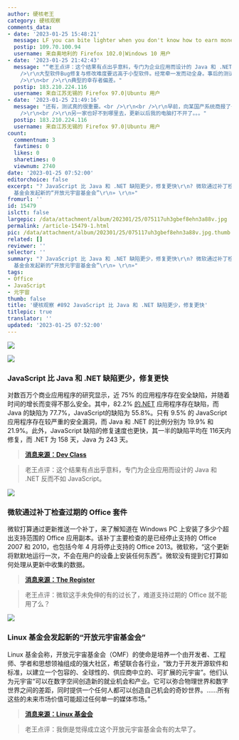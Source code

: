 ```yaml
---
author: 硬核老王
category: 硬核观察
comments_data:
- date: '2023-01-25 15:48:21'
  message: LF you can bite lighter when you don't know how to earn money.
  postip: 109.70.100.94
  username: 来自奥地利的 Firefox 102.0|Windows 10 用户
- date: '2023-01-25 21:42:43'
  message: "“老王点评：这个结果有点出乎意料，专门为企业应用而设计的 Java 和 .NET 反而不如 JavaScript。”<br />\r\n<br
    />\r\n大型软件Bug修复与修改难度要远高于小型软件。经常牵一发而动全身。事后的测试更加详细与复杂。需要时间长很正常。<br />\r\n<br />\r\n不是JavaScript更安全，而是没人用它开发大型软件。<br
    />\r\n<br />\r\n典型的幸存者偏差。"
  postip: 183.210.224.116
  username: 来自江苏无锡的 Firefox 97.0|Ubuntu 用户
- date: '2023-01-25 21:49:16'
  message: "还有，测试真的很重要。<br />\r\n<br />\r\n早前，向某国产系统商报了一个安全隐患，对方很快出了一个更新修复（印象中1～2星期内）。结果大量客户机更新后崩溃。成为笑话。<br
    />\r\n<br />\r\n另一家也好不到哪里去，更新以后我的电脑打不开了。。。"
  postip: 183.210.224.116
  username: 来自江苏无锡的 Firefox 97.0|Ubuntu 用户
count:
  commentnum: 3
  favtimes: 0
  likes: 0
  sharetimes: 0
  viewnum: 2740
date: '2023-01-25 07:52:00'
editorchoice: false
excerpt: "? JavaScript 比 Java 和 .NET 缺陷更少，修复更快\r\n? 微软通过补丁检查过期的 Office 套件\r\n? Linux
  基金会发起新的“开放元宇宙基金会”\r\n» \r\n»"
fromurl: ''
id: 15479
islctt: false
largepic: /data/attachment/album/202301/25/075117uh3gbef8ehn3a88v.jpg
permalink: /article-15479-1.html
pic: /data/attachment/album/202301/25/075117uh3gbef8ehn3a88v.jpg.thumb.jpg
related: []
reviewer: ''
selector: ''
summary: "? JavaScript 比 Java 和 .NET 缺陷更少，修复更快\r\n? 微软通过补丁检查过期的 Office 套件\r\n? Linux
  基金会发起新的“开放元宇宙基金会”\r\n» \r\n»"
tags:
- Office
- JavaScript
- 元宇宙
thumb: false
title: '硬核观察 #892 JavaScript 比 Java 和 .NET 缺陷更少，修复更快'
titlepic: true
translator: ''
updated: '2023-01-25 07:52:00'
---
```


![](/data/attachment/album/202301/25/075117uh3gbef8ehn3a88v.jpg)


![](/data/attachment/album/202301/25/075132ol555kg752l25wgl.jpg)


### JavaScript 比 Java 和 .NET 缺陷更少，修复更快


对数百万个商业应用程序的研究显示，近 75% 的应用程序存在安全缺陷，并随着时间的增长而变得不那么安全。其中，82.2% [的.NET](http://xn--hxy.net/) 应用程序存在缺陷，而 Java 的缺陷为 77.7%，JavaScript的缺陷为 55.8%。只有 9.5% 的 JavaScript 应用程序存在较严重的安全漏洞，而 Java 和 .NET 的比例分别为 19.9% 和 21.9%。此外，JavaScript 缺陷的修复速度也更快，其一半的缺陷平均在 116天内修复，而 .NET 为 158 天，Java 为 243 天。



> 
> **[消息来源：Dev Class](https://devclass.com/2023/01/17/application-security-survey-finds-javascript-beats-java-and-net-with-fewer-flaws-faster-fixes/)**
> 
> 
> 



> 
> 老王点评：这个结果有点出乎意料，专门为企业应用而设计的 Java 和 .NET 反而不如 JavaScript。
> 
> 
> 


![](/data/attachment/album/202301/25/075141npgpepxd6bbjbkua.jpg)


### 微软通过补丁检查过期的 Office 套件


微软打算通过更新推送一个补丁，来了解知道在 Windows PC 上安装了多少个超出支持范围的 Office 应用副本。该补丁主要检查的是已经停止支持的 Office 2007 和 2010，也包括今年 4 月将停止支持的 Office 2013。微软称，“这个更新将默默地运行一次，不会在用户的设备上安装任何东西”。微软没有提到它打算如何处理从更新中收集的数据。



> 
> **[消息来源：The Register](https://www.theregister.com/2023/01/21/microsoft_office_count_update/)**
> 
> 
> 



> 
> 老王点评：微软这手未免伸的有的过长了，难道支持过期的 Office 就不能用了么？
> 
> 
> 


![](/data/attachment/album/202301/25/075200fkelivddz7mmxwji.jpg)


### Linux 基金会发起新的“开放元宇宙基金会”


Linux 基金会称，开放元宇宙基金会（OMF）的使命是培养一个由开发者、工程师、学者和思想领袖组成的强大社区，希望联合各行业，“致力于开发开源软件和标准，以建立一个包容的、全球性的、供应商中立的、可扩展的元宇宙”。他们认为元宇宙“可以在数字空间创造新的就业机会和产业。它可以弥合物理世界和数字世界之间的差距，同时提供一个任何人都可以创造自己机会的奇妙世界。……所有这些的未来市场价值可能超过任何单一的媒体市场。”



> 
> **[消息来源：Linux 基金会](https://www.linuxfoundation.org/press/open-metaverse-foundation)**
> 
> 
> 



> 
> 老王点评：我倒是觉得成立这个开放元宇宙基金会有的太早了。
> 
> 
>